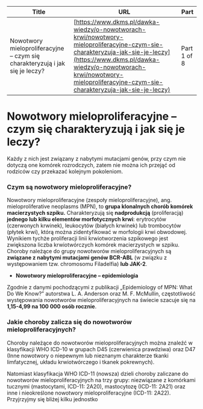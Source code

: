 | **Title**       | **URL**           | **Part**              |
|-----------------|-------------------|-----------------------|
| Nowotwory mieloproliferacyjne – czym się charakteryzują i jak się je leczy?         | [https://www.dkms.pl/dawka-wiedzy/o-nowotworach-krwi/nowotwory-mieloproliferacyjne-czym-sie-charakteryzuja-jak-sie-je-leczy](https://www.dkms.pl/dawka-wiedzy/o-nowotworach-krwi/nowotwory-mieloproliferacyjne-czym-sie-charakteryzuja-jak-sie-je-leczy)    | Part 1 of 8          |

# Nowotwory mieloproliferacyjne – czym się charakteryzują i jak się je leczy?

Każdy z nich jest związany z nabytymi mutacjami genów, przy czym nie dotyczą one komórek rozrodczych, zatem nie można ich przejąć od rodziców czy przekazać kolejnym pokoleniom.


### Czym są nowotwory mieloproliferacyjne?


Nowotwory mieloproliferacyjne (zespoły mieloproliferacyjne), ang. mieloproliferative neoplasms (MPN), to **grupa klonalnych chorób komórek macierzystych szpiku.** Charakteryzują się **nadprodukcją** (proliferacją) **jednego lub kilku elementów morfotycznych krwi**: erytrocytów (czerwonych krwinek), leukocytów (białych krwinek) lub trombocytów (płytek krwi), którą można zidentyfikować w morfologii krwi obwodowej. Wynikiem tychże proliferacji linii krwiotworzenia szpikowego jest zwiększona liczba krwiotwórczych komórek macierzystych w szpiku. Choroby należące do grupy nowotworów mieloproliferacyjnych są **związane z nabytymi mutacjami genów BCR\-ABL** (w związku z występowaniem tzw. chromosomu Filadelfia) **lub JAK\-2**.


* **Nowotwory mieloproliferacyjne – epidemiologia**


Zgodnie z danymi pochodzącymi z publikacji „Epidemiology of MPN: What Do We Know?” autorstwa L. A. Anderson oraz M. F. McMullin, częstotliwość występowania nowotworów mieloproliferacyjnych na świecie szacuje się na **1,15\-4,99 na 100 000 osób rocznie**.


### Jakie choroby zalicza się do nowotworów mieloproliferacyjnych?


Choroby należące do nowotworów mieloproliferacyjnych można znaleźć w klasyfikacji WHO ICD\-10 w grupach D45 (czerwienica prawdziwa) oraz D47 (Inne nowotwory o niepewnym lub nieznanym charakterze tkanki limfatycznej, układu krwiotwórczego i tkanek pokrewnych).


Natomiast klasyfikacja WHO ICD\-11 (nowsza) dzieli choroby zaliczane do nowotworów mieloproliferacyjnych na trzy grupy: niezwiązane z komórkami tucznymi (mastocytami, ICD\-11: 2A20\), mastocytozę (ICD\-11: 2A21\) oraz inne i nieokreślone nowotwory mieloproliferacyjne (ICD\-11: 2A22\). Przyjrzyjmy się bliżej kilku jednostko
